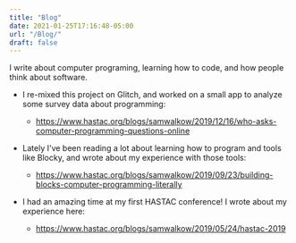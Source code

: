 ```yaml
---
title: "Blog"
date: 2021-01-25T17:16:48-05:00
url: "/Blog/"
draft: false
---
```


I write about computer programing, learning how to code, and how people think about software.

- I re-mixed this project on Glitch, and worked on a small app to analyze some survey data about programming:
  - https://www.hastac.org/blogs/samwalkow/2019/12/16/who-asks-computer-programming-questions-online

- Lately I've been reading a lot about learning how to program and tools like Blocky, and wrote about my experience with those tools:
  - https://www.hastac.org/blogs/samwalkow/2019/09/23/building-blocks-computer-programming-literally

- I had an amazing time at my first HASTAC conference! I wrote about my experience here:
  - https://www.hastac.org/blogs/samwalkow/2019/05/24/hastac-2019
